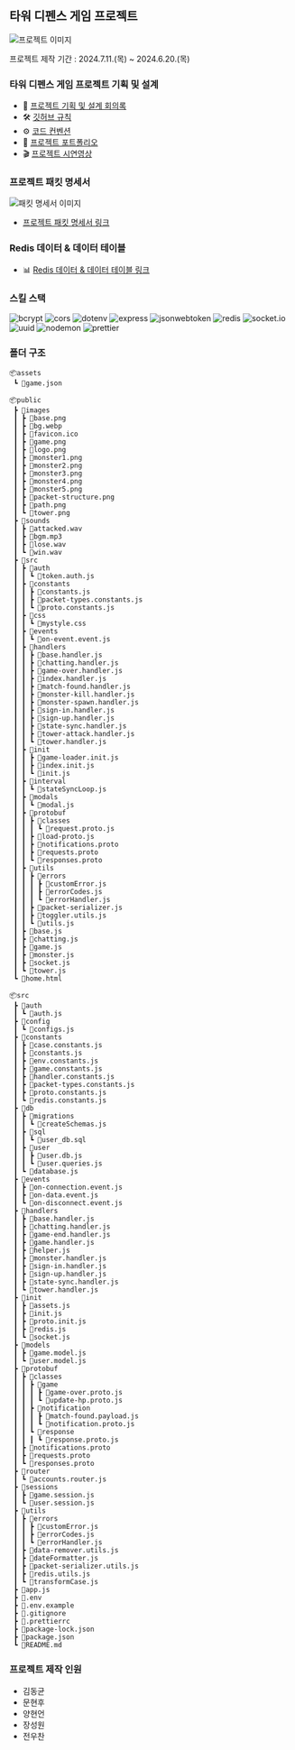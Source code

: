 ## 타워 디펜스 게임 프로젝트

![프로젝트 이미지](C:\GitHub\tower-defense-multiplayer-game-project\public\images)

프로젝트 제작 기간 : 2024.7.11.(목) ~ 2024.6.20.(목)

### 타워 디펜스 게임 프로젝트 기획 및 설계

- 🧾 [프로젝트 기획 및 설계 회의록](https://eliotjang.notion.site/eb4a19d5c3c74f27b83270d6653712a4?pvs=4)
- 🛠 [깃허브 규칙](https://eliotjang.notion.site/e7dd48c709964ffeaaa4225901ccf5ec?pvs=4)
- ⚙ [코드 컨벤션](https://eliotjang.notion.site/1f3ad11a7cdb4c2080e2268ff2f93091?pvs=4)
- 📖 [프로젝트 포트폴리오](https://docs.google.com/presentation/d/1mUflLyZjI3Abh4CpwkEGvtWRp88foeMTvpbPQgY16Wk/edit#slide=id.g2eca54a905f_28_37)
- 🎬 [프로젝트 시연영상](https://www.youtube.com/watch?v=l66w7czfeWg)

### 프로젝트 패킷 명세서

![패킷 명세서 이미지](C:\GitHub\tower-defense-multiplayer-game-project\public\images\packet-structure.png)

- [프로젝트 패킷 명세서 링크](https://www.notion.so/2fed892d7d3a4fde9e6423cd13afd820)

### Redis 데이터 & 데이터 테이블

- 📊 [Redis 데이터 & 데이터 테이블 링크](https://eliotjang.notion.site/Redis-acfa00b6d8b1466ea124f76bc33ec525)

### 스킬 스택

![bcrypt](https://img.shields.io/badge/bcrypt-5.1.1-blue?logo=npm)
![cors](https://img.shields.io/badge/cors-2.8.5-blue?logo=npm)
![dotenv](https://img.shields.io/badge/dotenv-16.4.5-blue?logo=npm)
![express](https://img.shields.io/badge/express-4.19.2-blue?logo=express)
![jsonwebtoken](https://img.shields.io/badge/jsonwebtoken-9.0.2-blue?logo=npm)
![redis](https://img.shields.io/badge/redis-4.6.14-blue?logo=redis)
![socket.io](https://img.shields.io/badge/socket.io-4.7.5-blue?logo=socketdotio)
![uuid](https://img.shields.io/badge/uuid-10.0.0-blue?logo=npm)
![nodemon](https://img.shields.io/badge/nodemon-3.1.3-blue?logo=nodemon)
![prettier](https://img.shields.io/badge/prettier-3.3.2-blue?logo=prettier)

### 폴더 구조

```plaintext
📦assets
 ┗ 📜game.json

📦public
 ┣ 📂images
 ┃ ┣ 📜base.png
 ┃ ┣ 📜bg.webp
 ┃ ┣ 📜favicon.ico
 ┃ ┣ 📜game.png
 ┃ ┣ 📜logo.png
 ┃ ┣ 📜monster1.png
 ┃ ┣ 📜monster2.png
 ┃ ┣ 📜monster3.png
 ┃ ┣ 📜monster4.png
 ┃ ┣ 📜monster5.png
 ┃ ┣ 📜packet-structure.png
 ┃ ┣ 📜path.png
 ┃ ┗ 📜tower.png
 ┣ 📂sounds
 ┃ ┣ 📜attacked.wav
 ┃ ┣ 📜bgm.mp3
 ┃ ┣ 📜lose.wav
 ┃ ┗ 📜win.wav
 ┣ 📂src
 ┃ ┣ 📂auth
 ┃ ┃ ┗ 📜token.auth.js
 ┃ ┣ 📂constants
 ┃ ┃ ┣ 📜constants.js
 ┃ ┃ ┣ 📜packet-types.constants.js
 ┃ ┃ ┗ 📜proto.constants.js
 ┃ ┣ 📂css
 ┃ ┃ ┗ 📜mystyle.css
 ┃ ┣ 📂events
 ┃ ┃ ┗ 📜on-event.event.js
 ┃ ┣ 📂handlers
 ┃ ┃ ┣ 📜base.handler.js
 ┃ ┃ ┣ 📜chatting.handler.js
 ┃ ┃ ┣ 📜game-over.handler.js
 ┃ ┃ ┣ 📜index.handler.js
 ┃ ┃ ┣ 📜match-found.handler.js
 ┃ ┃ ┣ 📜monster-kill.handler.js
 ┃ ┃ ┣ 📜monster-spawn.handler.js
 ┃ ┃ ┣ 📜sign-in.handler.js
 ┃ ┃ ┣ 📜sign-up.handler.js
 ┃ ┃ ┣ 📜state-sync.handler.js
 ┃ ┃ ┣ 📜tower-attack.handler.js
 ┃ ┃ ┗ 📜tower.handler.js
 ┃ ┣ 📂init
 ┃ ┃ ┣ 📜game-loader.init.js
 ┃ ┃ ┣ 📜index.init.js
 ┃ ┃ ┗ 📜init.js
 ┃ ┣ 📂interval
 ┃ ┃ ┗ 📜stateSyncLoop.js
 ┃ ┣ 📂modals
 ┃ ┃ ┗ 📜modal.js
 ┃ ┣ 📂protobuf
 ┃ ┃ ┣ 📂classes
 ┃ ┃ ┃ ┗ 📜request.proto.js
 ┃ ┃ ┣ 📜load-proto.js
 ┃ ┃ ┣ 📜notifications.proto
 ┃ ┃ ┣ 📜requests.proto
 ┃ ┃ ┗ 📜responses.proto
 ┃ ┣ 📂utils
 ┃ ┃ ┣ 📂errors
 ┃ ┃ ┃ ┣ 📜customError.js
 ┃ ┃ ┃ ┣ 📜errorCodes.js
 ┃ ┃ ┃ ┗ 📜errorHandler.js
 ┃ ┃ ┣ 📜packet-serializer.js
 ┃ ┃ ┣ 📜toggler.utils.js
 ┃ ┃ ┗ 📜utils.js
 ┃ ┣ 📜base.js
 ┃ ┣ 📜chatting.js
 ┃ ┣ 📜game.js
 ┃ ┣ 📜monster.js
 ┃ ┣ 📜socket.js
 ┃ ┗ 📜tower.js
 ┗ 📜home.html

📦src
 ┣ 📂auth
 ┃ ┗ 📜auth.js
 ┣ 📂config
 ┃ ┗ 📜configs.js
 ┣ 📂constants
 ┃ ┣ 📜case.constants.js
 ┃ ┣ 📜constants.js
 ┃ ┣ 📜env.constants.js
 ┃ ┣ 📜game.constants.js
 ┃ ┣ 📜handler.constants.js
 ┃ ┣ 📜packet-types.constants.js
 ┃ ┣ 📜proto.constants.js
 ┃ ┗ 📜redis.constants.js
 ┣ 📂db
 ┃ ┣ 📂migrations
 ┃ ┃ ┗ 📜createSchemas.js
 ┃ ┣ 📂sql
 ┃ ┃ ┗ 📜user_db.sql
 ┃ ┣ 📂user
 ┃ ┃ ┣ 📜user.db.js
 ┃ ┃ ┗ 📜user.queries.js
 ┃ ┗ 📜database.js
 ┣ 📂events
 ┃ ┣ 📜on-connection.event.js
 ┃ ┣ 📜on-data.event.js
 ┃ ┗ 📜on-disconnect.event.js
 ┣ 📂handlers
 ┃ ┣ 📜base.handler.js
 ┃ ┣ 📜chatting.handler.js
 ┃ ┣ 📜game-end.handler.js
 ┃ ┣ 📜game.handler.js
 ┃ ┣ 📜helper.js
 ┃ ┣ 📜monster.handler.js
 ┃ ┣ 📜sign-in.handler.js
 ┃ ┣ 📜sign-up.handler.js
 ┃ ┣ 📜state-sync.handler.js
 ┃ ┗ 📜tower.handler.js
 ┣ 📂init
 ┃ ┣ 📜assets.js
 ┃ ┣ 📜init.js
 ┃ ┣ 📜proto.init.js
 ┃ ┣ 📜redis.js
 ┃ ┗ 📜socket.js
 ┣ 📂models
 ┃ ┣ 📜game.model.js
 ┃ ┗ 📜user.model.js
 ┣ 📂protobuf
 ┃ ┣ 📂classes
 ┃ ┃ ┣ 📂game
 ┃ ┃ ┃ ┣ 📜game-over.proto.js
 ┃ ┃ ┃ ┗ 📜update-hp.proto.js
 ┃ ┃ ┣ 📂notification
 ┃ ┃ ┃ ┣ 📜match-found.payload.js
 ┃ ┃ ┃ ┗ 📜notification.proto.js
 ┃ ┃ ┗ 📂response
 ┃ ┃ ┃ ┗ 📜response.proto.js
 ┃ ┣ 📜notifications.proto
 ┃ ┣ 📜requests.proto
 ┃ ┗ 📜responses.proto
 ┣ 📂router
 ┃ ┗ 📜accounts.router.js
 ┣ 📂sessions
 ┃ ┣ 📜game.session.js
 ┃ ┗ 📜user.session.js
 ┣ 📂utils
 ┃ ┣ 📂errors
 ┃ ┃ ┣ 📜customError.js
 ┃ ┃ ┣ 📜errorCodes.js
 ┃ ┃ ┗ 📜errorHandler.js
 ┃ ┣ 📜data-remover.utils.js
 ┃ ┣ 📜dateFormatter.js
 ┃ ┣ 📜packet-serializer.utils.js
 ┃ ┣ 📜redis.utils.js
 ┃ ┗ 📜transformCase.js
 ┣ 📜app.js
 ┣ 📜.env
 ┣ 📜.env.example
 ┣ 📜.gitignore
 ┣ 📜.prettierrc
 ┣ 📜package-lock.json
 ┣ 📜package.json
 ┗ 📜README.md
```

### 프로젝트 제작 인원

- 김동균
- 문현후
- 양현언
- 장성원
- 전우찬
